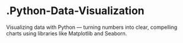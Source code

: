 # .Python-Data-Visualization
Visualizing data with Python — turning numbers into clear, compelling charts using libraries like Matplotlib and Seaborn.
